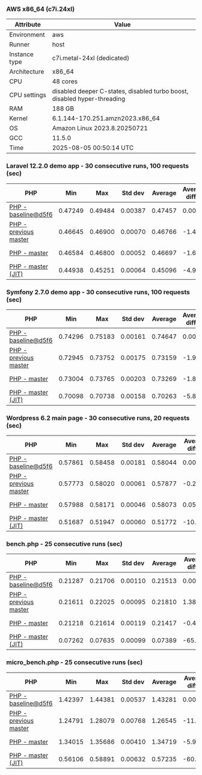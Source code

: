 ### AWS x86_64 (c7i.24xl)

|  Attribute    |     Value      |
|---------------|----------------|
| Environment   |aws|
| Runner        |host|
| Instance type |c7i.metal-24xl (dedicated)|
| Architecture  |x86_64
| CPU           |48 cores|
| CPU settings  |disabled deeper C-states, disabled turbo boost, disabled hyper-threading|
| RAM           |188 GB|
| Kernel        |6.1.144-170.251.amzn2023.x86_64|
| OS            |Amazon Linux 2023.8.20250721|
| GCC           |11.5.0|
| Time          |2025-08-05 00:50:14 UTC|

### Laravel 12.2.0 demo app - 30 consecutive runs, 100 requests (sec)

|     PHP     |     Min     |     Max     |    Std dev   |   Average  |  Average diff % |   Median   | Median diff % |     Memory    |
|-------------|-------------|-------------|--------------|------------|-----------------|------------|---------------|---------------|
|[PHP - baseline@d5f6](https://github.com/php/php-src/commit/d5f6e56610)|0.47249|0.49484|0.00387|0.47457|0.00%|0.47370|0.00%|43.28 MB|
|[PHP - previous master](https://github.com/php/php-src/commit/55a3e33bb1)|0.46645|0.46900|0.00070|0.46766|-1.46%|0.46766|-1.27%|43.54 MB|
|[PHP - master](https://github.com/php/php-src/commit/d8e014dfbe)|0.46584|0.46800|0.00052|0.46697|-1.60%|0.46697|-1.42%|43.55 MB|
|[PHP - master (JIT)](https://github.com/php/php-src/commit/d8e014dfbe)|0.44938|0.45251|0.00064|0.45096|-4.98%|0.45091|-4.81%|53.73 MB|

### Symfony 2.7.0 demo app - 30 consecutive runs, 100 requests (sec)

|     PHP     |     Min     |     Max     |    Std dev   |   Average  |  Average diff % |   Median   | Median diff % |     Memory    |
|-------------|-------------|-------------|--------------|------------|-----------------|------------|---------------|---------------|
|[PHP - baseline@d5f6](https://github.com/php/php-src/commit/d5f6e56610)|0.74296|0.75183|0.00161|0.74647|0.00%|0.74632|0.00%|39.94 MB|
|[PHP - previous master](https://github.com/php/php-src/commit/55a3e33bb1)|0.72945|0.73752|0.00175|0.73159|-1.99%|0.73128|-2.02%|40.23 MB|
|[PHP - master](https://github.com/php/php-src/commit/d8e014dfbe)|0.73004|0.73765|0.00203|0.73269|-1.85%|0.73181|-1.95%|40.23 MB|
|[PHP - master (JIT)](https://github.com/php/php-src/commit/d8e014dfbe)|0.70098|0.70738|0.00158|0.70263|-5.87%|0.70213|-5.92%|47.77 MB|

### Wordpress 6.2 main page - 30 consecutive runs, 20 requests (sec)

|     PHP     |     Min     |     Max     |    Std dev   |   Average  |  Average diff % |   Median   | Median diff % |     Memory    |
|-------------|-------------|-------------|--------------|------------|-----------------|------------|---------------|---------------|
|[PHP - baseline@d5f6](https://github.com/php/php-src/commit/d5f6e56610)|0.57861|0.58458|0.00181|0.58044|0.00%|0.57964|0.00%|43.41 MB|
|[PHP - previous master](https://github.com/php/php-src/commit/55a3e33bb1)|0.57773|0.58020|0.00061|0.57877|-0.29%|0.57867|-0.17%|43.30 MB|
|[PHP - master](https://github.com/php/php-src/commit/d8e014dfbe)|0.57988|0.58171|0.00046|0.58073|0.05%|0.58071|0.18%|43.30 MB|
|[PHP - master (JIT)](https://github.com/php/php-src/commit/d8e014dfbe)|0.51687|0.51947|0.00060|0.51772|-10.80%|0.51764|-10.70%|61.36 MB|

### bench.php - 25 consecutive runs (sec)

|     PHP     |     Min     |     Max     |    Std dev   |   Average  |  Average diff % |   Median   | Median diff % |     Memory    |
|-------------|-------------|-------------|--------------|------------|-----------------|------------|---------------|---------------|
|[PHP - baseline@d5f6](https://github.com/php/php-src/commit/d5f6e56610)|0.21287|0.21706|0.00110|0.21513|0.00%|0.21531|0.00%|26.40 MB|
|[PHP - previous master](https://github.com/php/php-src/commit/55a3e33bb1)|0.21611|0.22025|0.00095|0.21810|1.38%|0.21802|1.26%|26.54 MB|
|[PHP - master](https://github.com/php/php-src/commit/d8e014dfbe)|0.21218|0.21614|0.00119|0.21417|-0.45%|0.21425|-0.49%|26.53 MB|
|[PHP - master (JIT)](https://github.com/php/php-src/commit/d8e014dfbe)|0.07262|0.07635|0.00099|0.07389|-65.65%|0.07360|-65.82%|27.77 MB|

### micro_bench.php - 25 consecutive runs (sec)

|     PHP     |     Min     |     Max     |    Std dev   |   Average  |  Average diff % |   Median   | Median diff % |     Memory    |
|-------------|-------------|-------------|--------------|------------|-----------------|------------|---------------|---------------|
|[PHP - baseline@d5f6](https://github.com/php/php-src/commit/d5f6e56610)|1.42397|1.44381|0.00537|1.43281|0.00%|1.43304|0.00%|20.63 MB|
|[PHP - previous master](https://github.com/php/php-src/commit/55a3e33bb1)|1.24791|1.28079|0.00768|1.26545|-11.68%|1.26616|-11.64%|20.83 MB|
|[PHP - master](https://github.com/php/php-src/commit/d8e014dfbe)|1.34015|1.35686|0.00410|1.34719|-5.98%|1.34698|-6.01%|20.83 MB|
|[PHP - master (JIT)](https://github.com/php/php-src/commit/d8e014dfbe)|0.56106|0.58891|0.00632|0.57235|-60.05%|0.57121|-60.14%|22.21 MB|
